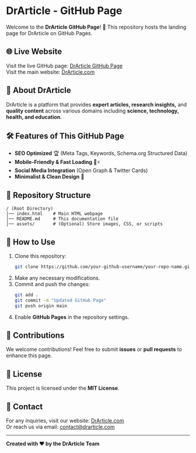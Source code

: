 # DrArticle - GitHub Page

Welcome to the **DrArticle GitHub Page**! 🚀 This repository hosts the landing page for DrArticle on GitHub Pages.

## 🌐 Live Website

Visit the live GitHub page: [DrArticle GitHub Page](https://drarticle.github.io/)  
Visit the main website: [DrArticle.com](https://drarticle.com)

## 📖 About DrArticle

DrArticle is a platform that provides **expert articles, research insights,** and **quality content** across various domains including **science, technology, health, and education**.

## 🛠️ Features of This GitHub Page

- **SEO Optimized** 🏆 (Meta Tags, Keywords, Schema.org Structured Data)
- **Mobile-Friendly & Fast Loading** 📱⚡
- **Social Media Integration** (Open Graph & Twitter Cards)
- **Minimalist & Clean Design** 🎨

## 📁 Repository Structure

```
/ (Root Directory)
│── index.html    # Main HTML webpage
│── README.md     # This documentation file
│── assets/       # (Optional) Store images, CSS, or scripts
```

## 🚀 How to Use

1. Clone this repository:
   ```bash
   git clone https://github.com/your-github-username/your-repo-name.git
   ```
2. Make any necessary modifications.
3. Commit and push the changes:
   ```bash
   git add .
   git commit -m "Updated GitHub Page"
   git push origin main
   ```
4. Enable **GitHub Pages** in the repository settings.

## 📢 Contributions

We welcome contributions! Feel free to submit **issues** or **pull requests** to enhance this page.

## 📄 License

This project is licensed under the **MIT License**.

## 📧 Contact

For any inquiries, visit our website: [DrArticle.com](https://drarticle.com)  
Or reach us via email: contact@drarticle.com

---

**Created with ❤️ by the DrArticle Team**
